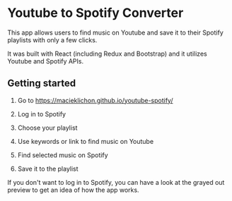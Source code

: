 # Youtube to Spotify Converter

This app allows users to find music on Youtube and save it to their Spotify playlists with only a few clicks.

It was built with React (including Redux and Bootstrap) and it utilizes Youtube and Spotify APIs.

## Getting started

1. Go to https://macieklichon.github.io/youtube-spotify/

2. Log in to Spotify

3. Choose your playlist

4. Use keywords or link to find music on Youtube

5. Find selected music on Spotify

6. Save it to the playlist

If you don't want to log in to Spotify, you can have a look at the grayed out preview to get an idea of how the app works.
